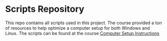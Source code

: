 # Scripts Repository

This repo contains all scripts used in this project. The course provided a ton of resources to help optimize a computer setup for both Windows and Linux. The scripts can be found at the course [Computer Setup Instructions](https://codefellows.github.io/setup-guide/ops-setup/1-update.html)
